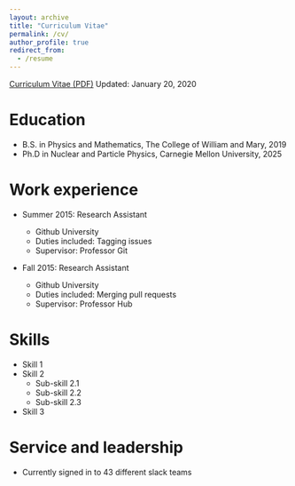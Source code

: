 ```yaml
---
layout: archive
title: "Curriculum Vitae"
permalink: /cv/
author_profile: true
redirect_from:
  - /resume
---
```


[Curriculum Vitae (PDF)](http://zabaldwin.github.io/files/zabaldwin_cv.pdf) Updated: January 20, 2020

Education
======
* B.S. in Physics and Mathematics, The College of William and Mary, 2019
* Ph.D in Nuclear and Particle Physics, Carnegie Mellon University, 2025

Work experience
======
* Summer 2015: Research Assistant
  * Github University
  * Duties included: Tagging issues
  * Supervisor: Professor Git

* Fall 2015: Research Assistant
  * Github University
  * Duties included: Merging pull requests
  * Supervisor: Professor Hub
  
Skills
======
* Skill 1
* Skill 2
  * Sub-skill 2.1
  * Sub-skill 2.2
  * Sub-skill 2.3
* Skill 3


  
Service and leadership
======
* Currently signed in to 43 different slack teams
